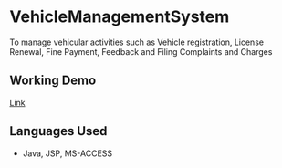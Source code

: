 # VehicleManagementSystem
To manage vehicular activities such as Vehicle registration, License Renewal, Fine Payment, Feedback and Filing Complaints and Charges

## Working Demo
[Link](https://github.com/vivekVells/VehicleManagementSystem/tree/master/demo)

## Languages Used
- Java, JSP, MS-ACCESS
